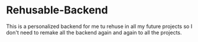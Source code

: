# Rehusable-Backend
This is a personalized backend for me tu rehuse in all my future projects so I don't need to remake all the backend again and again to all the projects.